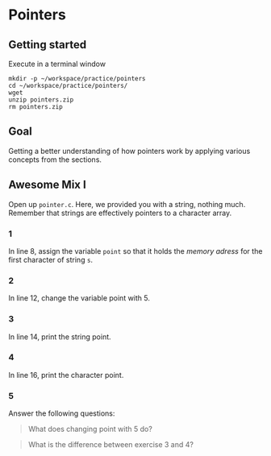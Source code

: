 # Pointers

## Getting started

Execute in a terminal window

    mkdir -p ~/workspace/practice/pointers
    cd ~/workspace/practice/pointers/
    wget
    unzip pointers.zip
    rm pointers.zip

## Goal

Getting a better understanding of how pointers work by applying various concepts from the sections.

## Awesome Mix I

Open up `pointer.c`. Here, we provided you with a string, nothing much. Remember that strings are effectively pointers to a character array.

### 1

In line 8, assign the variable `point` so that it holds the *memory adress* for the first character of string `s`.

### 2

In line 12, change the variable point with 5.

### 3

In line 14, print the string point.

### 4

In line 16, print the character point.

### 5

Answer the following questions:

> What does changing point with 5 do?

> What is the difference between exercise 3 and 4?

##

